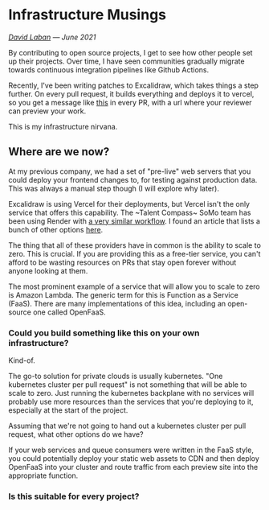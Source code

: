 # Infrastructure Musings

_[David Laban](../) — June 2021_

By contributing to open source projects, I get to see how other people set up their projects. Over time, I have seen communities gradually migrate towards continuous integration pipelines like Github Actions.

Recently, I've been writing patches to Excalidraw, which takes things a step further. On every pull request, it builds everything and deploys it to vercel, so you get a message like [this](https://github.com/excalidraw/excalidraw/pull/3655#issuecomment-849654197) in every PR, with a url where your reviewer can preview your work.

This is my infrastructure nirvana.

## Where are we now?

At my previous company, we had a set of "pre-live" web servers that you could deploy your frontend changes to, for testing against production data. This was always a manual step though (I will explore why later).

Excalidraw is using Vercel for their deployments, but Vercel isn't the only service that offers this capability. The ~Talent Compass~ SoMo team has been using Render with [a very similar workflow](https://github.com/redbadger/skills-database/pull/52#issuecomment-853287319). I found an article that lists a bunch of other options [here](https://bejamas.io/blog/jamstack-hosting-deployment/).

The thing that all of these providers have in common is the ability to scale to zero. This is crucial. If you are providing this as a free-tier service, you can't afford to be wasting resources on PRs that stay open forever without anyone looking at them.

The most prominent example of a service that will allow you to scale to zero is Amazon Lambda. The generic term for this is Function as a Service (FaaS). There are many implementations of this idea, including an open-source one called OpenFaaS.

### Could you build something like this on your own infrastructure?

Kind-of.

The go-to solution for private clouds is usually kubernetes. "One kubernetes cluster per pull request" is not something that will be able to scale to zero. Just running the kubernetes backplane with no services will probably use more resources than the services that you're deploying to it, especially at the start of the project<!-- [citation needed] -->.

<!-- I tried to push in this direction at FutureNHS, and we got to "One cluster per developer" before realising that it was a terrible idea, because it cost too much and overcomplicated everything. -->

Assuming that we're not going to hand out a kubernetes cluster per pull request, what other options do we have?

If your web services and queue consumers were written in the FaaS style, you could potentially deploy your static web assets to CDN and then deploy OpenFaaS into your cluster and route traffic from each preview site into the appropriate function.

### Is this suitable for every project?

<!-- TODO: Explore the problem of populating a staging environment with reasonable data. -->

<!-- TODO:
* My dad's problem solving checklist:
  * ~Where are we now?~
  * Where could we be?
  * Where should we be?
  * How do we get there?
 -->
